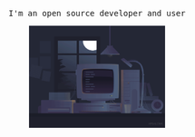 <p align="center">
  <samp>
    I'm an open source developer and user
  </samp>
</p>

<p align="center">
  <samp>
    <img src="./code.gif" width="240px" align="center">
  </samp>
</p>

